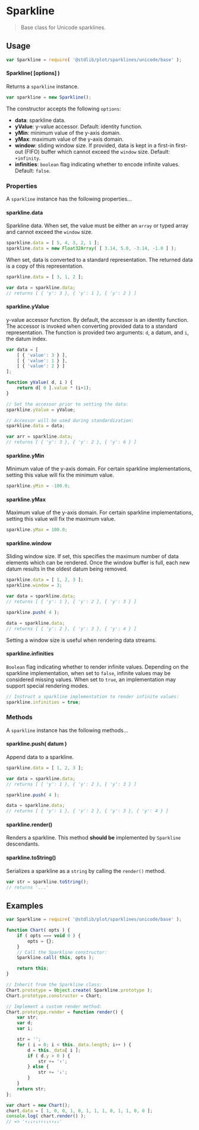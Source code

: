 # Sparkline

> Base class for Unicode sparklines.

<section class="usage">

## Usage

```javascript
var Sparkline = require( '@stdlib/plot/sparklines/unicode/base' );
```

#### Sparkline( \[options] )

Returns a `sparkline` instance.

```javascript
var sparkline = new Sparkline();
```

The constructor accepts the following `options`:

-   **data**: sparkline data.
-   **yValue**: y-value accessor. Default: identity function.
-   **yMin**: minimum value of the y-axis domain.
-   **yMax**: maximum value of the y-axis domain.
-   **window**: sliding window size. If provided, data is kept in a first-in first-out (FIFO) buffer which cannot exceed the `window` size. Default: `+infinity`.
-   **infinities**: `boolean` flag indicating whether to encode infinite values. Default: `false`.

### Properties

A `sparkline` instance has the following properties...

#### sparkline.data

Sparkline data. When set, the value must be either an `array` or typed array and cannot exceed the `window` size.

```javascript
sparkline.data = [ 5, 4, 3, 2, 1 ];
sparkline.data = new Float32Array( [ 3.14, 5.0, -3.14, -1.0 ] );
```

When set, data is converted to a standard representation. The returned data is a copy of this representation.

```javascript
sparkline.data = [ 3, 1, 2 ];

var data = sparkline.data;
// returns [ { 'y': 3 }, { 'y': 1 }, { 'y': 2 } ]
```

#### sparkline.yValue

y-value accessor function. By default, the accessor is an identity function. The accessor is invoked when converting provided data to a standard representation. The function is provided two arguments: `d`, a datum, and `i`, the datum index.

<!-- eslint-disable object-curly-newline -->

```javascript
var data = [
    [ { 'value': 3 } ],
    [ { 'value': 1 } ],
    [ { 'value': 2 } ]
];

function yValue( d, i ) {
    return d[ 0 ].value * (i+1);
}

// Set the accessor prior to setting the data:
sparkline.yValue = yValue;

// Accessor will be used during standardization:
sparkline.data = data;

var arr = sparkline.data;
// returns [ { 'y': 3 }, { 'y': 2 }, { 'y': 6 } ]
```

#### sparkline.yMin

Minimum value of the y-axis domain. For certain sparkline implementations, setting this value will fix the minimum value.

```javascript
sparkline.yMin = -100.0;
```

#### sparkline.yMax

Maximum value of the y-axis domain. For certain sparkline implementations, setting this value will fix the maximum value.

```javascript
sparkline.yMax = 100.0;
```

#### sparkline.window

Sliding window size. If set, this specifies the maximum number of data elements which can be rendered. Once the window buffer is full, each new datum results in the oldest datum being removed.

```javascript
sparkline.data = [ 1, 2, 3 ];
sparkline.window = 3;

var data = sparkline.data;
// returns [ { 'y': 1 }, { 'y': 2 }, { 'y': 3 } ]

sparkline.push( 4 );

data = sparkline.data;
// returns [ { 'y': 2 }, { 'y': 3 }, { 'y': 4 } ]
```

Setting a window size is useful when rendering data streams.

#### sparkline.infinities

`Boolean` flag indicating whether to render infinite values. Depending on the sparkline implementation, when set to `false`, infinite values may be considered missing values. When set to `true`, an implementation may support special rendering modes.

```javascript
// Instruct a sparkline implementation to render infinite values:
sparkline.infinities = true;
```

### Methods

A `sparkline` instance has the following methods...

#### sparkline.push( datum )

Append data to a sparkline.

```javascript
sparkline.data = [ 1, 2, 3 ];

var data = sparkline.data;
// returns [ { 'y': 1 }, { 'y': 2 }, { 'y': 3 } ]

sparkline.push( 4 );

data = sparkline.data;
// returns [ { 'y': 1 }, { 'y': 2 }, { 'y': 3 }, { 'y': 4 } ]
```

#### sparkline.render()

Renders a sparkline. This method **should be** implemented by `Sparkline` descendants.

#### sparkline.toString()

Serializes a sparkline as a `string` by calling the `render()` method.

```javascript
var str = sparkline.toString();
// returns '...'
```

</section>

<!-- /.usage -->

<section class="examples">

## Examples

<!-- eslint-disable no-restricted-syntax -->

```javascript
var Sparkline = require( '@stdlib/plot/sparklines/unicode/base' );

function Chart( opts ) {
    if ( opts === void 0 ) {
        opts = {};
    }
    // Call the Sparkline constructor:
    Sparkline.call( this, opts );

    return this;
}

// Inherit from the Sparkline class:
Chart.prototype = Object.create( Sparkline.prototype );
Chart.prototype.constructor = Chart;

// Implement a custom render method:
Chart.prototype.render = function render() {
    var str;
    var d;
    var i;

    str = '';
    for ( i = 0; i < this._data.length; i++ ) {
        d = this._data[ i ];
        if ( d.y > 0 ) {
            str += '↑';
        } else {
            str += '↓';
        }
    }
    return str;
};

var chart = new Chart();
chart.data = [ 1, 0, 0, 1, 0, 1, 1, 1, 0, 1, 1, 0, 0 ];
console.log( chart.render() );
// => '↑↓↓↑↓↑↑↑↓↑↑↓↓'
```

</section>

<!-- /.examples -->

<section class="links">

</section>

<!-- /.links -->
